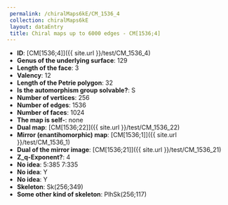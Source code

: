 ```yaml
--- 
 permalink: /chiralMaps6kE/CM_1536_4 
 collection: chiralMaps6kE
 layout: dataEntry
 title: Chiral maps up to 6000 edges - CM[1536;4]
---
```


- **ID**: [CM[1536;4]]({{ site.url }}/test/CM_1536_4)
- **Genus of the underlying surface**: 129
- **Length of the face**: 3
- **Valency**: 12
- **Length of the Petrie polygon**: 32
- **Is the automorphism group solvable?**: S
- **Number of vertices**: 256
- **Number of edges**: 1536
- **Number of faces**: 1024
- **The map is self-**: none
- **Dual map**: [CM[1536;22]]({{ site.url }}/test/CM_1536_22)
- **Mirror (enantihomorphic) map**: [CM[1536;1]]({{ site.url }}/test/CM_1536_1)
- **Dual of the mirror image**: [CM[1536;21]]({{ site.url }}/test/CM_1536_21)
- **Z_q-Exponent?**: 4
- **No idea**:  5:385 7:335
- **No idea**: Y
- **No idea**: Y
- **Skeleton**: Sk(256;349)
- **Some other kind of skeleton**: PlhSk(256;117)
